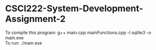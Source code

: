 CSCI222-System-Development-Assignment-2
=======================================

To compile this program: g++ main.cpp mainFunctions.cpp -l sqlite3 -o main.exe<br/>
To run: ./main.exe
